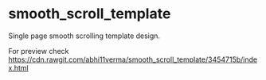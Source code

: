 # smooth_scroll_template
Single page smooth scrolling template design.

For preview check https://cdn.rawgit.com/abhi11verma/smooth_scroll_template/3454715b/index.html
